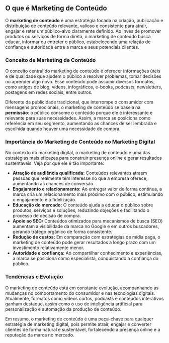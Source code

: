 
## O que é Marketing de Conteúdo

O **marketing de conteúdo** é uma estratégia focada na criação, publicação e distribuição de conteúdo relevante, valioso e consistente para atrair, engajar e reter um público-alvo claramente definido. Ao invés de promover produtos ou serviços de forma direta, o marketing de conteúdo busca educar, informar ou entreter o público, estabelecendo uma relação de confiança e autoridade entre a marca e seus potenciais clientes.

### Conceito de Marketing de Conteúdo

O conceito central do marketing de conteúdo é oferecer informações úteis e de qualidade que ajudem o público a resolver problemas, tomar decisões ou aprender algo novo. Esse conteúdo pode assumir diversos formatos, como artigos de blog, vídeos, infográficos, e-books, podcasts, newsletters, postagens em redes sociais, entre outros.

Diferente da publicidade tradicional, que interrompe o consumidor com mensagens promocionais, o marketing de conteúdo se baseia na **permissão**: o público consome o conteúdo porque ele é interessante e relevante para suas necessidades. Assim, a marca se posiciona como referência em seu segmento, aumentando as chances de ser lembrada e escolhida quando houver uma necessidade de compra.

### Importância do Marketing de Conteúdo no Marketing Digital

No contexto do marketing digital, o marketing de conteúdo é uma das estratégias mais eficazes para construir presença online e gerar resultados sustentáveis. Veja por que ele é tão importante:

- **Atração de audiência qualificada:** Conteúdos relevantes atraem pessoas que realmente têm interesse no que a empresa oferece, aumentando as chances de conversão.
- **Engajamento e relacionamento:** Ao entregar valor de forma contínua, a marca cria um relacionamento mais próximo com o público, estimulando o engajamento e a fidelização.
- **Educação do mercado:** O conteúdo ajuda a educar o público sobre produtos, serviços e soluções, reduzindo objeções e facilitando o processo de decisão de compra.
- **Apoio ao SEO:** Conteúdos otimizados para mecanismos de busca (SEO) aumentam a visibilidade da marca no Google e em outros buscadores, gerando tráfego orgânico de forma consistente.
- **Redução de custos:** Em comparação com estratégias de mídia paga, o marketing de conteúdo pode gerar resultados a longo prazo com um investimento relativamente menor.
- **Autoridade e confiança:** Ao compartilhar conhecimento e experiências, a marca se posiciona como especialista, conquistando a confiança do público.

### Tendências e Evolução

O marketing de conteúdo está em constante evolução, acompanhando as mudanças no comportamento do consumidor e nas tecnologias digitais. Atualmente, formatos como vídeos curtos, podcasts e conteúdos interativos ganham destaque, assim como o uso de inteligência artificial para personalização e automação da produção de conteúdo.

Em resumo, o marketing de conteúdo é uma peça-chave para qualquer estratégia de marketing digital, pois permite atrair, engajar e converter clientes de forma natural e sustentável, fortalecendo a presença online e a reputação da marca no mercado.
```
